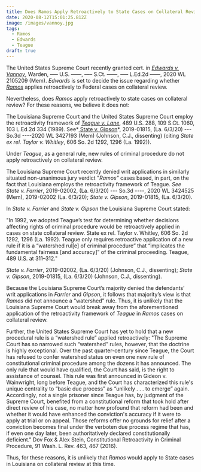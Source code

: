 ```yaml
---
title: Does Ramos Apply Retroactively to State Cases on Collateral Review?
date: 2020-08-12T15:01:25.812Z
image: /images/vannoy.jpg
tags:
  - Ramos
  - Edwards
  - Teague
draft: true
---
```

The United States Supreme Court recently granted cert. in *[Edwards v. Vannoy](https://www.supremecourt.gov/search.aspx?filename=/docket/docketfiles/html/public/19-5807.html)*, Warden, ––– U.S. ––––, ––– S.Ct. ––––, ––– L.Ed.2d ––––, 2020 WL 2105209 (Mem).  *Edwards* is set to decide the issue regarding whether *[Ramos](https://www.supremecourt.gov/opinions/19pdf/18-5924_n6io.pdf)* applies retroactively to Federal cases on collateral review.

Nevertheless, does *Ramos* apply retroactively to state cases on collateral review? For these reasons, we believe it does not:

The Louisiana Supreme Court and the United States Supreme Court employ the retroactivity framework of *[Teague v. Lane](https://supreme.justia.com/cases/federal/us/489/288/)*, 489 U.S. 288, 109 S.Ct. 1060, 103 L.Ed.2d 334 (1989).  See*[ State v. Gipson](https://www.lasc.org/Opinions/2020/19-1815.KH.bjj.grant.pdf)*, 2019-01815, (La. 6/3/20) --- So.3d ----2020 WL 3427193 (Mem) (Johnson, C.J., dissenting) (citing *State ex rel. Taylor v. Whitley*, 606 So. 2d 1292, 1296 (La. 1992)).  

Under *Teague*, as a general rule, new rules of criminal procedure do not apply retroactively on collateral review. 

The Louisiana Supreme Court recently denied writ applications in similarly situated non-unanimous jury verdict "*Ramos"* cases based, in part, on the fact that Louisiana employs the retroactivity framework of Teague.  *See State v. Farrier*, 2019-02002, (La. 6/3/20) --- So.3d ----, 2020 WL 3424525 (Mem), 2019-02002 (La. 6/3/20); *State v. Gipson*, 2019-01815, (La. 6/3/20).

In *State v. Farrier* and *State v. Gipson* the Louisiana Supreme Court stated:

"In 1992, we adopted Teague’s test for determining whether decisions affecting rights of criminal procedure would be retroactively applied in cases on state collateral review. State ex rel. Taylor v. Whitley, 606 So. 2d 1292, 1296 (La. 1992). Teague only requires retroactive application of a new rule if it is a “watershed rul\[e] of criminal procedure” that “implicates the fundamental fairness \[and accuracy]” of the criminal proceeding. Teague, 489 U.S. at 311–312."

*State v. Farrier*, 2019-02002, (La. 6/3/20) (Johnson, C.J., dissenting); *State v. Gipson*, 2019-01815, (La. 6/3/20) (Johnson, C.J., dissenting).  

Because the Louisiana Supreme Court’s majority denied the defendants’ writ applications in *Farrier* and *Gipson*, it follows that majority’s view is that *Ramos* did not announce a “watershed” rule.  Thus, it is unlikely that the Louisiana Supreme Court would break away from the aforementioned application of the retroactivity framework of *Teague* in *Ramos* cases on collateral review. 

Further, the United States Supreme Court has yet to hold that a new procedural rule is a “watershed rule” applied retroactively:
"The Supreme Court has so narrowed such “watershed” rules, however, that the doctrine is highly exceptional. Over the past quarter-century since Teague, the Court has refused to confer watershed status on even one new rule of constitutional criminal procedure among the dozens it has announced. The only rule that would have qualified, the Court has said, is the right to assistance of counsel. This rule was first announced in Gideon v. Wainwright, long before Teague, and the Court has characterized this rule's unique centrality to “basic due process” as “unlikely . . . to emerge” again. Accordingly, not a single prisoner since Teague has, by judgment of the Supreme Court, benefited from a constitutional reform that took hold after direct review of his case, no matter how profound that reform had been and whether it would have enhanced the conviction's accuracy if it were to apply at trial or on appeal. Those reforms offer no grounds for relief after a conviction becomes final under the verboten due process regime that has, if even one day later, been authoritatively declared constitutionally deficient."  Dov Fox & Alex Stein, Constitutional Retroactivity in Criminal Procedure, 91 Wash. L. Rev. 463, 467 (2016).

Thus, for these reasons, it is unlikely that *Ramos* would apply to State cases in Louisiana on collateral review at this time.